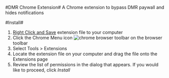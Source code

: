 #DMR Chrome Extension#
A Chrome extension to bypass DMR paywall and hides notifications

#Install#
1. [Right Click and Save](https://raw.github.com/abrudtkuhl/DMRChrome/master/package/DMRChrome.crx) extension file to your computer
2. Click the Chrome Menu icon ![chrome browser toolbar](https://storage.googleapis.com/support-kms-prod/SNP_2696434_en_v1) on the browser toolbar
3. Select Tools > Extensions
4. Locate the extension file on your computer and drag the file onto the Extensions page
5. Review the list of permissions in the dialog that appears. If you would like to proceed, click *Install*